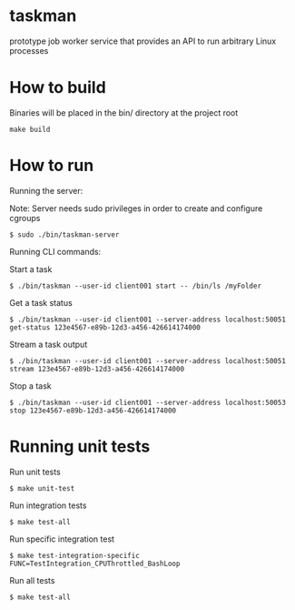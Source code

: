 # taskman
prototype job worker service that provides an API to run arbitrary Linux processes

# How to build
Binaries will be placed in the bin/ directory at the project root
```
make build
```

# How to run

Running the server:

Note: Server needs sudo privileges in order to create and configure cgroups

```
$ sudo ./bin/taskman-server
```

Running CLI commands:

Start a task
```
$ ./bin/taskman --user-id client001 start -- /bin/ls /myFolder
```

Get a task status
```
$ ./bin/taskman --user-id client001 --server-address localhost:50051 get-status 123e4567-e89b-12d3-a456-426614174000
```

Stream a task output
```
$ ./bin/taskman --user-id client001 --server-address localhost:50051 stream 123e4567-e89b-12d3-a456-426614174000
```

Stop a task
```
$ ./bin/taskman --user-id client001 --server-address localhost:50053 stop 123e4567-e89b-12d3-a456-426614174000
```

# Running unit tests
Run unit tests
```
$ make unit-test
```

Run integration tests
```
$ make test-all
```

Run specific integration test
```
$ make test-integration-specific FUNC=TestIntegration_CPUThrottled_BashLoop
```

Run all tests
```
$ make test-all
```